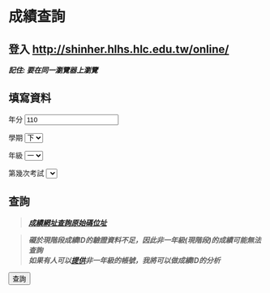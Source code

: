 # 成績查詢

## 登入 <a onclick="event.preventDefault();window.open('http:\/\/shinher.hlhs.hlc.edu.tw\/online\/');">http://shinher.hlhs.hlc.edu.tw/online/</a>

***記住: 要在同一瀏覽器上瀏覽***

## 填寫資料

年分 <input id="year" type="number" onkeyup="if(this.value.length > 3) {event.preventDefault();alert('是三位數的，除非中華民國超過千年w');}" value="110">

學期 <select id="semester">
    <option label="上">1</option>
    <option label="下" selected>2</option>
</select>

年級 <select id="grade">
    <option label="一">1</option>
    <option label="二">2</option>
    <option label="三">3</option>
</select>

第幾次考試 <select id="time"></select>

## 查詢

> ___[成績網址查詢原始碼位址](https://gist.github.com/DevSomeone/2bab209ad2aaea6a7139bcf22c76c3f0)___

> ___礙於現階段成績ID的驗證資料不足，因此非一年級(現階段)的成績可能無法查詢___  
> ___如果有人可以[提供](mailto:yurisakadev@gmail.com)非一年級的帳號，我將可以做成績ID的分析___  

<button id="submit" onclick="async function a(){try{window.goPage=window.goPage;}catch(e){window.goPage=()=>{}};if(typeof goPage==='undefined'){var f=await fetch('PageGo.js');var t=await f.text();eval(t);}goPage();};a();">查詢</button>

<script src="page.js"></script>
